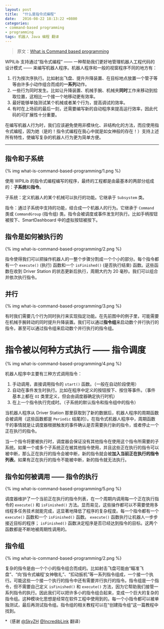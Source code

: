 ```yaml
---		
layout: post		
title:  "什么是指令式编程"		
date:   2016-08-22 18:13:22 +0800		
categories:
- command-based programming
- programming
tags: 机器人 Java 编程 翻译
---
```


> 原文：[What is Command based programming](http://wpilib.screenstepslive.com/s/4485/m/13809/l/599732-what-is-command-based-programming)

WPILib 支持通过“指令式编程” —— 一种帮助我们更好地管理机器人工程代码的设计模式 —— 来编写机器人程序。机器人程序和一般的视窗程序不同的地方有：

1. 行为按次序执行。比如射出飞盘、提升升降装置、在目标地点放置一个管子等等由许多小动作组合而成的**一系列**动作。
2. 一些行为同时发生。比如让升降装置、机械手腕、机械夹**同时**工作来移动到拾取位置，这相比一个接一个地移动更有效率。
3. 最好能够单独测试某个机械或者某个行为，提高调试的效率。
4. 有时在上场前的最后一刻，还需要编写新的自动程序来提高运行效率，因此代码的可扩展性十分重要。

在编写机器人行为时，我们应该避免使用非模块化、非结构化的方法，而应使用指令式编程，因为她（是的！指令式编程在我心中就是如女神般的存在！）支持上述所有特性，使编写复杂的机器人行为更为简单方便。

---

## 指令和子系统

{% img what-is-command-based-programming/1.png %}

使用 WPILib 的指令式编程编写的程序，最终的工程都是由最基本的两部分组成的：**子系统**和**指令**。

子系统：定义机器人的某个机械可以执行的功能。它继承于 `Subsystem` 类。

指令：通过子系统中支持的功能，结合成一个机器人的行为。它继承于 `Command` 类或 `CommandGroup` (指令组) 类。指令会被调度或事件发生时执行。比如手柄按钮被按下、SmartDashboard 中的虚拟按钮被按下。

## 指令是如何被执行的

{% img what-is-command-based-programming/2.png %}

指令使得我们可以把操作机器人的一整个步骤分割成一个个小的部分。每个指令都有一个 `execute()` (执行) 函数和一个 `isFinished()` (是否执行结束) 函数。这些函数在收到 Driver Station 的状态更新后执行，周期大约为 20 毫秒。我们可以组合并依次执行指令。

## 并行

{% img what-is-command-based-programming/3.png %}

有时我们需要几个行为同时执行来实现指定功能。在先前图中的例子里，可能需要在机械手腕转动的同时提升升降装置。我们可以通过**指令组**来启动数个并行执行的指令，甚至可以通过指令组来启动数个并行执行的指令组。

# 指令被以何种方式执行 —— 指令调度

{% img what-is-command-based-programming/4.png %}

机器人程序中主要有三种方式调用指令：

1. 手动调用，直接调用指令的 `start()` 函数。（一般在自动阶段使用）
2. 自动在事件发生时执行。比如在程序中定义的按钮按下、按住等事件。（事件基本上都在 `OI` 类里定义，但会由调度器确定执行时机）
3. 在上一个指令执行完成时。（子系统的默认指令和指令组中的指令）

当机器人程序从 Driver Station 那里获取到了新的数据后，机器人程序的周期函数会被调用（这些函数都是 `Periodic` 结尾的）。在指令式机器人程序中，周期函数干的事情就是让调度器根据触发的事件确认是否需要执行新的指令，或者停止一个正在执行的指令。

当一个指令将要被执行时，调度器会保证没有其他指令在使用这个指令所需要的子系统。如果一个或多个子系统正在被其他指令使用，并且这些正在执行的指令可以被中断，那么正在执行的指令会被中断，新的指令就会被**加入当前正在执行的指令列表**。如果有正在执行的指令不能被中断，新的指令就无法执行。

## 指令如何被调用 —— 指令的执行

{% img what-is-command-based-programming/5.png %}

调度器维护了一个当前正在执行的指令列表，在一个周期内调用每一个正在执行指令的 `execute()` 和 `isFinished()` 方法。显而易见，这些操作都可以不需要使用多线程多任务技术就能完成，这显著地降低了程序的复杂程度。每一个指令都有一个 `execute()` 函数和一个 `isFinished()` 函数。 `execute()` 函数执行让机器人一步步接近目标的程序； `isFinished()` 函数决定程序是否已经达到指令的目标。这两个函数都是不断地被周期性调用的。

## 指令组

{% img what-is-command-based-programming/2.png %}

复杂的指令是由一个个小的指令组合而成的。比如射击飞盘可能由“瞄准飞盘”、“向‘指令式编程’女神敬礼”、“扣动扳机”等一系列指令组成，一个接一个执行。可能这些一个接一个执行的指令中还有需要并行执行的指令。指令组是一个指令，但不需要自己定义 `isFinished()` 和 `execute()` 方法，因为它帮助我们接管一系列指令的执行。因此我们可以把许多小的指令组合起来，变成一个巨大的复杂的指令组。这种模块化思想是经常在软件工程中使用到的。每一个小指令都可以被单独测试，最后再测试指令组。指令组的相关教程可以在“创建指令组”这一篇教程中找到。

*（感谢 [@SkyZH](https://github.com/SkyZH) [@IncredibLink](https://github.com/incrediblink/) 翻译）
